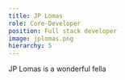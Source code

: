 ```yaml
---
title: JP Lomas
role: Core-Developer
position: Full stack developer
image: jplomas.png
hierarchy: 5
---
```


JP Lomas is a wonderful fella